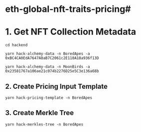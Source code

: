 # eth-global-nft-traits-pricing#

# 1. Get NFT Collection Metadata

`cd hackend`

`yarn hack-alchemy-data -n BoredApes -a 0xBC4CA0EdA7647A8aB7C2061c2E118A18a936f13D`

`yarn hack-alchemy-data -n MoonBirds -a 0x23581767a106ae21c074b2276D25e5C3e136a68b`

## 2. Create Pricing Input Template

`yarn hack-pricing-template -n BoredApes`

## 3. Create Merkle Tree

`yarn hack-merkles-tree -n BoredApes`
